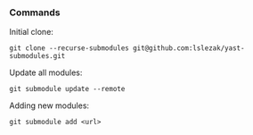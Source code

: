 ### Commands

Initial clone:

`git clone --recurse-submodules git@github.com:lslezak/yast-submodules.git`

Update all modules:

`git submodule update --remote`

Adding new modules:

`git submodule add <url>`

